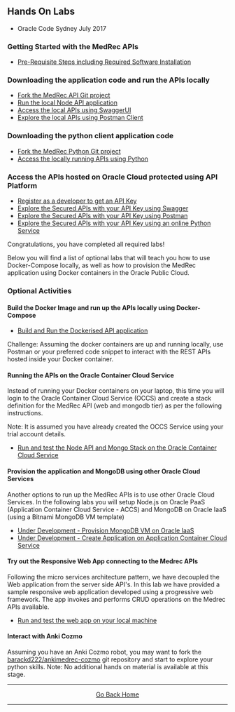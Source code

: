 ## Hands On Labs

- Oracle Code Sydney July 2017

### Getting Started with the MedRec APIs

- [Pre-Requisite Steps including Required Software Installation](./assets/handsonlabs/prerequisites.md)  

### Downloading the application code and run the APIs locally

- [Fork the MedRec API Git project](./assets/handsonlabs/forkthemedrecapigitrepo.md) 
- [Run the local Node API application](./assets/handsonlabs/runtheapislocally.md)
- [Access the local APIs using SwaggerUI](./assets/handsonlabs/exploretheapis-1.md)
- [Explore the local APIs using Postman Client](./assets/handsonlabs/exploretheapis-3.md)

### Downloading the python client application code 

- [Fork the MedRec Python Git project](./assets/handsonlabs/forkthemedrecpythongitrepo.md) 
- [Access the locally running APIs using Python](./assets/handsonlabs/exploretheapis-2.md)

### Access the APIs hosted on Oracle Cloud protected using API Platform
- [Register as a developer to get an API Key](./assets/handsonlabs/exploretheapis-5a.md)
- [Explore the Secured APIs with your API Key using Swagger](./assets/handsonlabs/exploretheapis-5.md)
- [Explore the Secured APIs with your API Key using Postman](./assets/handsonlabs/exploretheapis-6.md)
- [Explore the Secured APIs with your API Key using an online Python Service](./assets/handsonlabs/exploretheapis-4.md)


Congratulations, you have completed all required labs!

Below you will find a list of optional labs that will teach you how to use Docker-Compose locally, as well as how to provision the MedRec application using Docker containers in the Oracle Public Cloud.


### Optional Activities 

#### Build the Docker Image and run up the APIs locally using Docker-Compose

- [Build and Run the Dockerised API application](./assets/handsonlabs/buildthedockerimage.md)

Challenge: Assuming the docker containers are up and running locally, use Postman or your preferred code snippet to interact with the REST APIs hosted inside your Docker container.


#### Running the APIs on the Oracle Container Cloud Service

Instead of running your Docker containers on your laptop, this time you will login to the Oracle Container Cloud Service (OCCS) and create a stack definition for the MedRec API (web and mongodb tier) as per the following instructions. 

Note: It is assumed you have already created the OCCS Service using your trial account details.

- [Run and test the Node API and Mongo Stack on the Oracle Container Cloud Service](./assets/handsonlabs/createtheoccsstack.md)


#### Provision the application and MongoDB using other Oracle Cloud Services

Another options to run up the MedRec APIs is to use other Oracle Cloud Services.
In the following labs you will setup Node.js on Oracle PaaS (Application Container Cloud Service - ACCS) and MongoDB on Oracle IaaS (using a Bitnami MongoDB VM template)

- [Under Development - Provision MongoDB VM on Oracle IaaS](./assets/handsonlabs/mongodboniaas.md)
- [Under Development - Create Application on Application Container Cloud Service](./assets/handsonlabs/medrecapisonaccs.md)


#### Try out the Responsive Web App connecting to the Medrec APIs

Following the micro services architecture pattern, we have decoupled the Web application from the server side API's. In this lab we have provided a sample responsive web application developed using a progressive web framework. The app invokes and performs CRUD operations on the Medrec APIs available.

- [Run and test the web app on your local machine](./assets/handsonlabs/medrecui.md)


#### Interact with Anki Cozmo

Assuming you have an Anki Cozmo robot, you may want to fork the [barackd222/ankimedrec-cozmo]("https://github.com/barackd222/ankimedrec-cozmo") git repository and start to explore your python skills. 
Note: No additional hands on material is available at this stage.

<hr />
<center>
<a href="index" class="btn" >Go Back Home</a>
</center>
<hr />

